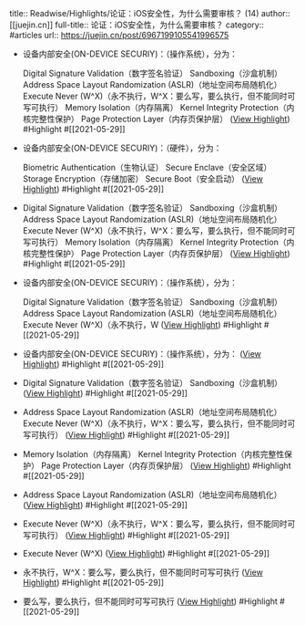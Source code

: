 title:: Readwise/Highlights/论证：iOS安全性，为什么需要审核？ (14)
author:: [[juejin.cn]]
full-title:: 论证：iOS安全性，为什么需要审核？
category:: #articles
url:: https://juejin.cn/post/6967199105541996575

- 设备内部安全(ON-DEVICE SECURIY)：（操作系统），分为：
  
  Digital Signature Validation（数字签名验证）
  Sandboxing（沙盒机制）
  Address Space Layout Randomization (ASLR)（地址空间布局随机化）
  Execute Never (W^X)（永不执行，W^X：要么写，要么执行，但不能同时可写可执行）
  Memory Isolation（内存隔离）
  Kernel Integrity Protection（内核完整性保护）
  Page Protection Layer（内存页保护层） ([View Highlight](https://instapaper.com/read/1415781207/16524892)) #Highlight #[[2021-05-29]]
- 设备内部安全(ON-DEVICE SECURIY)：（硬件），分为：
  
  Biometric Authentication（生物认证）
  Secure Enclave（安全区域）
  Storage Encryption（存储加密）
  Secure Boot（安全启动） ([View Highlight](https://instapaper.com/read/1415781207/16524893)) #Highlight #[[2021-05-29]]
- Digital Signature Validation（数字签名验证）
  Sandboxing（沙盒机制）
  Address Space Layout Randomization (ASLR)（地址空间布局随机化）
  Execute Never (W^X)（永不执行，W^X：要么写，要么执行，但不能同时可写可执行）
  Memory Isolation（内存隔离）
  Kernel Integrity Protection（内核完整性保护）
  Page Protection Layer（内存页保护层） ([View Highlight](https://instapaper.com/read/1415781207/16524897)) #Highlight #[[2021-05-29]]
- 设备内部安全(ON-DEVICE SECURIY)：（操作系统），分为：
  
  Digital Signature Validation（数字签名验证）
  Sandboxing（沙盒机制）
  Address Space Layout Randomization (ASLR)（地址空间布局随机化）
  Execute Never (W^X)（永不执行，W ([View Highlight](https://instapaper.com/read/1415781207/16524899)) #Highlight #[[2021-05-29]]
- 设备内部安全(ON-DEVICE SECURIY)：（操作系统），分为： ([View Highlight](https://instapaper.com/read/1415781207/16524904)) #Highlight #[[2021-05-29]]
- Digital Signature Validation（数字签名验证）
  Sandboxing（沙盒机制） ([View Highlight](https://instapaper.com/read/1415781207/16524906)) #Highlight #[[2021-05-29]]
- Address Space Layout Randomization (ASLR)（地址空间布局随机化）
  Execute Never (W^X)（永不执行，W^X：要么写，要么执行，但不能同时可写可执行） ([View Highlight](https://instapaper.com/read/1415781207/16524908)) #Highlight #[[2021-05-29]]
- Memory Isolation（内存隔离）
  Kernel Integrity Protection（内核完整性保护）
  Page Protection Layer（内存页保护层） ([View Highlight](https://instapaper.com/read/1415781207/16524909)) #Highlight #[[2021-05-29]]
- Address Space Layout Randomization (ASLR)（地址空间布局随机化） ([View Highlight](https://instapaper.com/read/1415781207/16524910)) #Highlight #[[2021-05-29]]
- Execute Never (W^X)（永不执行，W^X：要么写，要么执行，但不能同时可写可执行） ([View Highlight](https://instapaper.com/read/1415781207/16524913)) #Highlight #[[2021-05-29]]
- Execute Never (W^X) ([View Highlight](https://instapaper.com/read/1415781207/16524914)) #Highlight #[[2021-05-29]]
- 永不执行，W^X：要么写，要么执行，但不能同时可写可执行 ([View Highlight](https://instapaper.com/read/1415781207/16524915)) #Highlight #[[2021-05-29]]
- 要么写，要么执行，但不能同时可写可执行 ([View Highlight](https://instapaper.com/read/1415781207/16524917)) #Highlight #[[2021-05-29]]